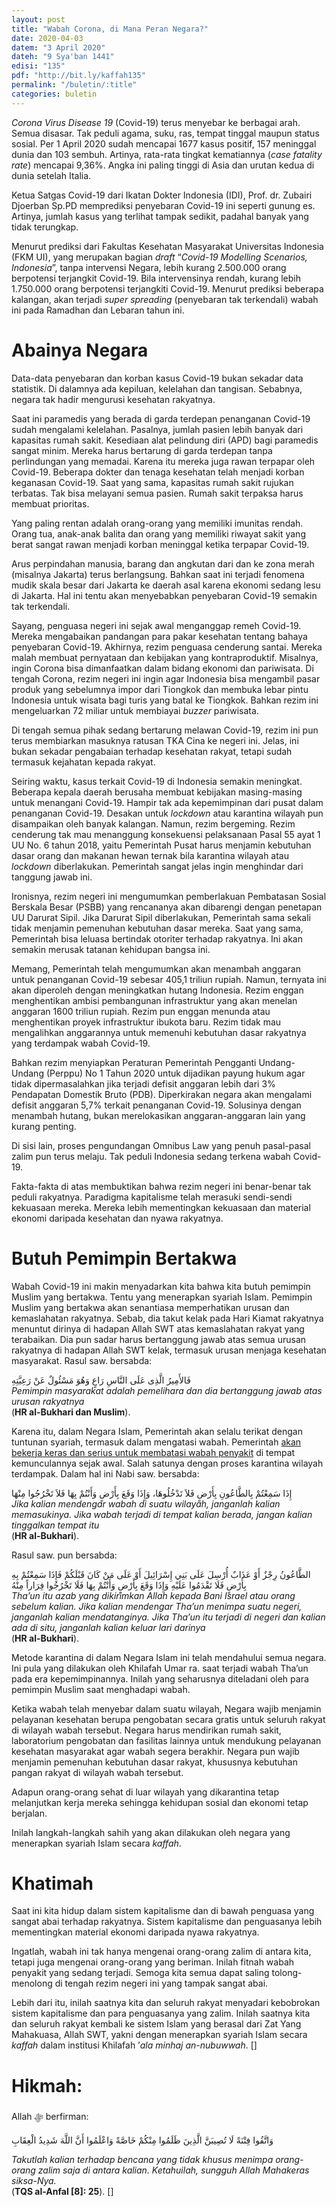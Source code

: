 ```yaml
---
layout: post
title: "Wabah Corona, di Mana Peran Negara?"
date: 2020-04-03
datem: "3 April 2020"
dateh: "9 Sya'ban 1441"
edisi: "135"
pdf: "http://bit.ly/kaffah135"
permalink: "/buletin/:title"
categories: buletin
---
```


*Corona Virus Disease 19* (Covid-19) terus menyebar ke berbagai arah. Semua disasar. Tak peduli agama, suku, ras, tempat tinggal maupun status sosial.  Per 1 April 2020 sudah mencapai 1677 kasus positif, 157 meninggal dunia dan 103 sembuh. Artinya, rata-rata tingkat kematiannya (*case fatality rate*) mencapai 9,36%. Angka ini paling tinggi di Asia dan urutan kedua di dunia setelah Italia.

Ketua Satgas Covid-19 dari Ikatan Dokter Indonesia (IDI), Prof. dr. Zubairi Djoerban Sp.PD memprediksi penyebaran Covid-19 ini seperti gunung es. Artinya, jumlah kasus yang terlihat tampak sedikit, padahal banyak yang tidak terungkap.

Menurut prediksi dari Fakultas Kesehatan Masyarakat Universitas Indonesia (FKM UI), yang merupakan bagian *draft* “*Covid-19 Modelling Scenarios, Indonesia*”, tanpa intervensi Negara, lebih kurang 2.500.000 orang berpotensi terjangkit Covid-19.  Bila intervensinya rendah, kurang lebih 1.750.000 orang berpotensi terjangkiti Covid-19.  Menurut prediksi beberapa kalangan, akan terjadi *super spreading* (penyebaran tak terkendali) wabah ini pada Ramadhan dan Lebaran tahun ini.

# Abainya Negara

Data-data penyebaran dan korban kasus Covid-19 bukan sekadar data statistik. Di dalamnya ada kepiluan, kelelahan dan tangisan. Sebabnya, negara tak hadir mengurusi kesehatan rakyatnya.

Saat ini paramedis yang berada di garda terdepan penanganan Covid-19 sudah mengalami kelelahan. Pasalnya, jumlah pasien lebih banyak dari kapasitas rumah sakit. Kesediaan alat pelindung diri (APD) bagi paramedis sangat minim. Mereka harus bertarung di garda terdepan tanpa perlindungan yang memadai.  Karena itu mereka juga rawan terpapar oleh Covid-19. Beberapa dokter dan tenaga kesehatan telah menjadi korban keganasan Covid-19. Saat yang sama, kapasitas rumah sakit rujukan terbatas. Tak bisa melayani semua pasien. Rumah sakit terpaksa harus membuat prioritas.

Yang paling rentan adalah orang-orang yang memiliki imunitas rendah. Orang tua, anak-anak balita dan orang yang memiliki riwayat sakit yang berat sangat rawan menjadi korban meninggal ketika terpapar Covid-19.

Arus perpindahan manusia, barang dan angkutan dari dan ke zona merah (misalnya Jakarta) terus berlangsung.  Bahkan saat ini terjadi fenomena mudik skala besar dari Jakarta ke daerah asal karena ekonomi sedang lesu di Jakarta.  Hal ini tentu akan menyebabkan penyebaran Covid-19 semakin tak terkendali.

Sayang, penguasa negeri ini sejak awal menganggap remeh Covid-19. Mereka mengabaikan pandangan para pakar kesehatan tentang bahaya penyebaran Covid-19. Akhirnya, rezim penguasa cenderung santai.  Mereka malah membuat pernyataan dan kebijakan yang kontraproduktif. Misalnya, ingin Corona bisa dimanfaatkan dalam bidang ekonomi dan pariwisata. Di tengah Corona, rezim negeri ini ingin agar Indonesia bisa mengambil pasar produk yang sebelumnya impor dari Tiongkok dan membuka lebar pintu Indonesia untuk wisata bagi turis yang batal ke Tiongkok. Bahkan rezim ini mengeluarkan 72 miliar untuk membiayai *buzzer* pariwisata.

Di tengah semua pihak sedang bertarung melawan Covid-19, rezim ini pun terus membiarkan masuknya ratusan TKA Cina ke negeri ini. Jelas, ini bukan sekadar pengabaian terhadap kesehatan rakyat, tetapi sudah termasuk kejahatan kepada rakyat.

Seiring waktu, kasus terkait Covid-19 di Indonesia semakin meningkat. Beberapa kepala daerah berusaha membuat kebijakan masing-masing untuk menangani Covid-19. Hampir tak ada kepemimpinan dari pusat dalam penanganan Covid-19.  Desakan untuk *lockdown* atau karantina wilayah pun disampaikan oleh banyak kalangan. Namun, rezim bergeming. Rezim cenderung tak mau menanggung konsekuensi pelaksanaan Pasal 55 ayat 1 UU No. 6 tahun 2018, yaitu Pemerintah Pusat harus menjamin kebutuhan dasar orang dan makanan hewan ternak bila karantina wilayah atau *lockdown* diberlakukan. Pemerintah sangat jelas ingin menghindar dari tanggung jawab ini.

Ironisnya, rezim negeri ini mengumumkan pemberlakuan Pembatasan Sosial Berskala Besar (PSBB) yang rencananya akan dibarengi dengan penetapan UU Darurat Sipil. Jika Darurat Sipil diberlakukan, Pemerintah sama sekali tidak menjamin pemenuhan kebutuhan dasar mereka. Saat yang sama, Pemerintah bisa leluasa bertindak otoriter terhadap rakyatnya. Ini akan semakin merusak tatanan kehidupan bangsa ini.

Memang, Pemerintah telah mengumumkan akan menambah anggaran untuk penanganan Covid-19 sebesar 405,1 triliun rupiah. Namun, ternyata ini akan diperoleh dengan meningkatkan hutang Indonesia. Rezim enggan menghentikan ambisi pembangunan infrastruktur yang akan menelan anggaran 1600 triliun rupiah.  Rezim pun enggan menunda atau menghentikan proyek infrastruktur ibukota baru. Rezim tidak mau mengalihkan anggarannya untuk memenuhi kebutuhan dasar rakyatnya yang terdampak wabah Covid-19.

Bahkan rezim menyiapkan Peraturan Pemerintah Pengganti Undang-Undang (Perppu) No 1 Tahun 2020 untuk dijadikan payung hukum agar tidak dipermasalahkan jika terjadi defisit anggaran lebih dari 3% Pendapatan Domestik Bruto (PDB).  Diperkirakan negara akan mengalami defisit anggaran 5,7% terkait penanganan Covid-19. Solusinya dengan menambah hutang, bukan merelokasikan anggaran-anggaran lain yang kurang penting.

Di sisi lain, proses pengundangan Omnibus Law yang penuh pasal-pasal zalim pun terus melaju. Tak peduli Indonesia sedang terkena wabah Covid-19.

Fakta-fakta di atas membuktikan bahwa rezim negeri ini benar-benar tak peduli rakyatnya.  Paradigma kapitalisme telah merasuki sendi-sendi kekuasaan mereka. Mereka lebih mementingkan kekuasaan dan material ekonomi daripada kesehatan dan nyawa rakyatnya.

# Butuh Pemimpin Bertakwa

Wabah Covid-19 ini makin menyadarkan kita bahwa kita butuh pemimpin Muslim yang bertakwa. Tentu yang menerapkan syariah Islam. Pemimpin Muslim yang bertakwa akan senantiasa memperhatikan urusan dan kemaslahatan rakyatnya. Sebab, dia takut kelak pada Hari Kiamat rakyatnya menuntut dirinya di hadapan Allah SWT atas kemaslahatan rakyat yang terabaikan. Dia pun sadar harus bertanggung jawab atas semua urusan rakyatnya di hadapan Allah SWT kelak, termasuk urusan menjaga kesehatan masyarakat. Rasul saw. bersabda:

<div class="text-right-arabic">
فَالأَمِيرُ الَّذِى عَلَى النَّاسِ رَاعٍ وَهُوَ مَسْئُولٌ عَنْ رَعِيَّتِهِ
</div>

<div class="text-right-arti">
<i>Pemimpin masyarakat adalah pemelihara dan dia bertanggung jawab atas urusan rakyatnya</i><br>
(<b>HR al-Bukhari dan Muslim</b>).
</div>

Karena itu, dalam Negara Islam, Pemerintah akan selalu terikat dengan tuntunan syariah, termasuk dalam mengatasi wabah. Pemerintah <u>akan bekerja keras dan serius untuk membatasi wabah penyakit</u> di tempat kemunculannya sejak awal. Salah satunya dengan proses karantina wilayah terdampak. Dalam hal ini Nabi saw. bersabda:

<div class="text-right-arabic">
إِذَا سَمِعْتُمْ بِالطَّاعُونِ بِأَرْضٍ فَلاَ تَدْخُلُوهَا، وَإِذَا وَقَعَ بِأَرْضٍ وَأَنْتُمْ بِهَا فَلاَ تَخْرُجُوا مِنْهَا
</div>

<div class="text-right-arti">
<i>Jika kalian mendengar wabah di suatu wilayah, janganlah kalian memasukinya. Jika wabah terjadi di tempat kalian berada, jangan kalian tinggalkan tempat itu</i><br>
(<b>HR al-Bukhari</b>).
</div>

Rasul saw. pun bersabda:

<div class="text-right-arabic">
الطَّاعُونُ رِجْزٌ أَوْ عَذَابٌ أُرْسِلَ عَلَى بَنِي إِسْرَائِيلَ أَوْ عَلَى مَنْ كَانَ قَبْلَكُمْ فَإِذَا سَمِعْتُمْ بِهِ بِأَرْضٍ فَلَا تَقْدَمُوا عَلَيْهِ وَإِذَا وَقَعَ بِأَرْضٍ وَأَنْتُمْ بِهَا فَلَا تَخْرُجُوا فِرَاراً مِنْهُ
</div>

<div class="text-right-arti">
<i>Tha’un itu azab yang dikirimkan Allah kepada Bani Israel atau orang sebelum kalian. Jika kalian mendengar Tha’un menimpa suatu negeri, janganlah kalian mendatanginya. Jika Tha’un itu terjadi di negeri dan kalian ada di situ, janganlah kalian keluar lari darinya</i><br>
(<b>HR al-Bukhari</b>).
</div>

Metode karantina di dalam Negara Islam ini telah mendahului semua negara. Ini pula yang dilakukan oleh Khilafah Umar ra. saat terjadi wabah Tha’un pada era kepemimpinannya. Inilah yang seharusnya diteladani oleh para pemimpin Muslim saat menghadapi wabah.

Ketika wabah telah menyebar dalam suatu wilayah, Negara wajib menjamin pelayanan kesehatan berupa pengobatan secara gratis untuk seluruh rakyat di wilayah wabah tersebut.  Negara harus mendirikan rumah sakit, laboratorium pengobatan dan fasilitas lainnya untuk mendukung pelayanan kesehatan masyarakat agar wabah segera berakhir. Negara pun wajib menjamin pemenuhan kebutuhan dasar rakyat, khususnya kebutuhan pangan rakyat di wilayah wabah tersebut.

Adapun orang-orang sehat di luar wilayah yang dikarantina tetap melanjutkan kerja mereka sehingga kehidupan sosial dan ekonomi tetap berjalan.

Inilah langkah-langkah sahih yang akan dilakukan oleh negara yang menerapkan syariah  Islam secara *kaffah*.

# Khatimah

Saat ini kita hidup dalam sistem kapitalisme dan di bawah penguasa yang sangat abai terhadap rakyatnya.  Sistem kapitalisme dan penguasanya lebih mementingkan material ekonomi daripada nyawa rakyatnya.

Ingatlah, wabah ini tak hanya mengenai orang-orang zalim di antara kita, tetapi juga mengenai orang-orang yang beriman.  Inilah fitnah wabah penyakit yang sedang terjadi. Semoga kita semua dapat saling tolong-menolong di tengah rezim negeri ini yang tampak sangat abai.

Lebih dari itu, inilah saatnya kita dan seluruh rakyat menyadari kebobrokan sistem kapitalisme dan para penguasanya yang zalim.  Inilah saatnya kita dan seluruh rakyat kembali ke sistem Islam yang berasal dari Zat Yang Mahakuasa, Allah SWT, yakni dengan menerapkan syariah Islam secara *kaffah* dalam institusi Khilafah ’*ala minhaj an-nubuwwah*. []


<!-- HIKMAH -->
<div class="card card-post mt-5">
<div class="card-header">
<h1>Hikmah:</h1>
</div>

<div class="card-body">
<p class="text-center">
Allah ﷻ  berfirman:
</p>

<p class="text-center-arabic">
وَاتَّقُوا فِتْنَةً لَا تُصِيبَنَّ الَّذِينَ ظَلَمُوا مِنْكُمْ خَاصَّةً وَاعْلَمُوا أَنَّ اللَّهَ شَدِيدُ الْعِقَابِ
</p>

<p class="text-center">
<i>
Takutlah kalian terhadap bencana yang tidak khusus menimpa orang-orang zalim saja di antara kalian. Ketahuilah, sungguh Allah Mahakeras siksa-Nya.
</i><br>
(<b>TQS al-Anfal [8]: 25</b>). []
</p>
</div>
</div>
<!-- END HIKMAH -->
